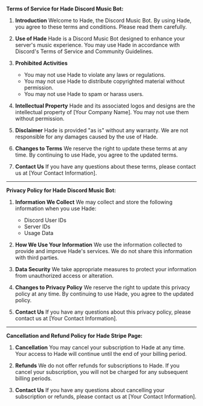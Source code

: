 **Terms of Service for Hade Discord Music Bot:**

1. **Introduction**
   Welcome to Hade, the Discord Music Bot. By using Hade, you agree to these terms and conditions. Please read them carefully.

2. **Use of Hade**
   Hade is a Discord Music Bot designed to enhance your server's music experience. You may use Hade in accordance with Discord's Terms of Service and Community Guidelines.

3. **Prohibited Activities**
   - You may not use Hade to violate any laws or regulations.
   - You may not use Hade to distribute copyrighted material without permission.
   - You may not use Hade to spam or harass users.

4. **Intellectual Property**
   Hade and its associated logos and designs are the intellectual property of [Your Company Name]. You may not use them without permission.

5. **Disclaimer**
   Hade is provided "as is" without any warranty. We are not responsible for any damages caused by the use of Hade.

6. **Changes to Terms**
   We reserve the right to update these terms at any time. By continuing to use Hade, you agree to the updated terms.

7. **Contact Us**
   If you have any questions about these terms, please contact us at [Your Contact Information].

---

**Privacy Policy for Hade Discord Music Bot:**

1. **Information We Collect**
   We may collect and store the following information when you use Hade:
   - Discord User IDs
   - Server IDs
   - Usage Data

2. **How We Use Your Information**
   We use the information collected to provide and improve Hade's services. We do not share this information with third parties.

3. **Data Security**
   We take appropriate measures to protect your information from unauthorized access or alteration.

4. **Changes to Privacy Policy**
   We reserve the right to update this privacy policy at any time. By continuing to use Hade, you agree to the updated policy.

5. **Contact Us**
   If you have any questions about this privacy policy, please contact us at [Your Contact Information].

---

**Cancellation and Refund Policy for Hade Stripe Page:**

1. **Cancellation**
   You may cancel your subscription to Hade at any time. Your access to Hade will continue until the end of your billing period.

2. **Refunds**
   We do not offer refunds for subscriptions to Hade. If you cancel your subscription, you will not be charged for any subsequent billing periods.

3. **Contact Us**
   If you have any questions about cancelling your subscription or refunds, please contact us at [Your Contact Information].
